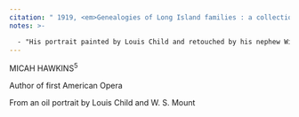 ```yaml
---
citation: " 1919, <em>Genealogies of Long Island families : a collection of genealogies relating to the following Long Island families: Dickerson, Mitchill, Wickham, Carman, Raynor, Rushmore, Satterly, Hawkins, Arthur Smith, Mills, Howard, Lush, Greene</em>, Compiled by Charles J. Werner, Mainly From Records Left By Benjamin F. Thompson, Historian of Long Island, Logan Utah FamilySearch Library, p84, familysearch.org."
notes: >-

  - "His portrait painted by Louis Child and retouched by his nephew William S. Mount, hangs in the Hawkins-Mount house at Stony Brook L. I. where he was born. It is said of him that he always wore a white cravat, which fact is attested by the portrait." (Ibid. p92.)
---
```

MICAH HAWKINS<sup>5</sup>

Author of first American Opera

From an oil portrait by Louis Child and W. S. Mount

